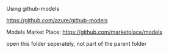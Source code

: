 Using github-models

https://github.com/azure/github-models

Models Market Place: https://github.com/marketplace/models


open this folder seperately, not part of the parent folder
